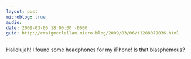 ```yaml
---
layout: post
microblog: true
audio: 
date: 2009-03-05 18:00:00 -0600
guid: http://craigmcclellan.micro.blog/2009/03/06/t1288079036.html
---
```

Hallelujah! I found some headphones for my iPhone! Is that blasphemous?
